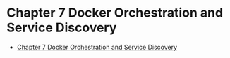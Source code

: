# Chapter 7 Docker Orchestration and Service Discovery

- [Chapter 7 Docker Orchestration and Service Discovery](#chapter-7-docker-orchestration-and-service-discovery)
